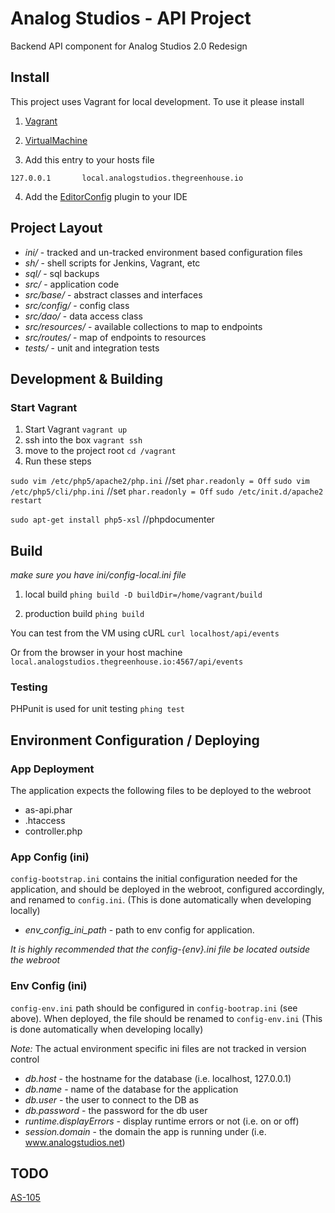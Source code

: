 # Analog Studios - API Project

Backend API component for Analog Studios 2.0 Redesign

## Install

This project uses Vagrant for local development.  To use it please install

1.  [Vagrant][]

2.  [VirtualMachine][]

3. Add this entry to your hosts file
```
127.0.0.1       local.analogstudios.thegreenhouse.io
```

4. Add the [EditorConfig][] plugin to your IDE

[phing]: https://www.phing.info/
[composer]: https://getcomposer.org/
[EditorConfig]: http://editorconfig.org/
[php]: http://php.net/
[Vagrant]: https://www.vagrantup.com/
[VirtualMachine]: https://www.virtualbox.org/

## Project Layout

- *ini/* - tracked and un-tracked environment based configuration files
- *sh/* - shell scripts for Jenkins, Vagrant, etc
- *sql/* - sql backups
- *src/* - application code
- *src/base/* - abstract classes and interfaces
- *src/config/* - config class
- *src/dao/* - data access class
- *src/resources/* - available collections to map to endpoints
- *src/routes/* - map of endpoints to resources
- *tests/* - unit and integration tests

## Development & Building
### Start Vagrant
1. Start Vagrant `vagrant up`
2. ssh into the box `vagrant ssh`
3. move to the project root `cd /vagrant`
4. Run these steps

`sudo vim /etc/php5/apache2/php.ini` //set `phar.readonly = Off`
`sudo vim /etc/php5/cli/php.ini` //set `phar.readonly = Off`
`sudo /etc/init.d/apache2 restart`

`sudo apt-get install php5-xsl` //phpdocumenter


## Build
*make sure you have ini/config-local.ini file*

1. local build `phing build -D buildDir=/home/vagrant/build`

2. production build `phing build`

You can test from the VM using cURL
`curl localhost/api/events`

Or from the browser in your host machine
`local.analogstudios.thegreenhouse.io:4567/api/events`

### Testing
PHPunit is used for unit testing
`phing test`

## Environment Configuration / Deploying

### App Deployment
The application expects the following files to be deployed to the webroot
* as-api.phar
* .htaccess
* controller.php

### App Config (ini)
`config-bootstrap.ini` contains the initial configuration needed for the application, and should be deployed in the
webroot, configured accordingly, and renamed to `config.ini`.  (This is done automatically when developing locally)
- _env_config_ini_path_  - path to env config for application.


*It is highly recommended that the config-{env}.ini file be located outside the webroot*

### Env Config (ini)
`config-env.ini` path should be configured in `config-bootrap.ini` (see above).  When deployed, the file should be
renamed to `config-env.ini`  (This is done automatically when developing locally)

*Note:* The actual environment specific ini files are not tracked in version control

- _db.host_ - the hostname for the database (i.e. localhost, 127.0.0.1)
- _db.name_ - name of the database for the application
- _db.user_ - the user to connect to the DB as
- _db.password_ - the password for the db user
- _runtime.displayErrors_ - display runtime errors or not (i.e. on or off)
- _session.domain_ - the domain the app is running under (i.e. www.analogstudios.net)

## TODO
[AS-105][]

[AS-105]: https://thegreenhouse.atlassian.net/browse/AS-105